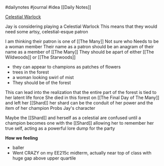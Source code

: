 #dailynotes #journal #idea
[[Daily Notes]]

[Celestial Warlock](https://dnd5e.wikidot.com/warlock:celestial)

Jay is considering playing a Celestial Warlock
This means that they would need some artsy, celestial-esque patron 

I am thinking their patron is one of [[The Many]]
Not sure who
Needs to be a woman member
Their name as a patron should be an anagram of their name as a member of [[The Many]]
They should be apart of either [[The Wildwoods]] or [[The Starwoods]]
- they can appear to champions as patches of flowers
- trees in the forest
- a woman looking swirl of mist
- They should be of the forest

This can lead into the realization that the entire part of the forest is tied to her latent life force
She died in this forest on [[The Final Day of The Many]] and left her [[Shard]]
her shard can be the conduit of her power and the item of her champion
Probs Jay's character

Maybe the [[Shard]] and herself as a celestial are confused until a champion becomes one with the [[Shard]] allowing her to remember her true self, acting as a powerful lore dump for the party

**How we feeling**
- baller
- Went CRAZY on my EE215c midterm, actually near top of class with huge gap above upper quartile 